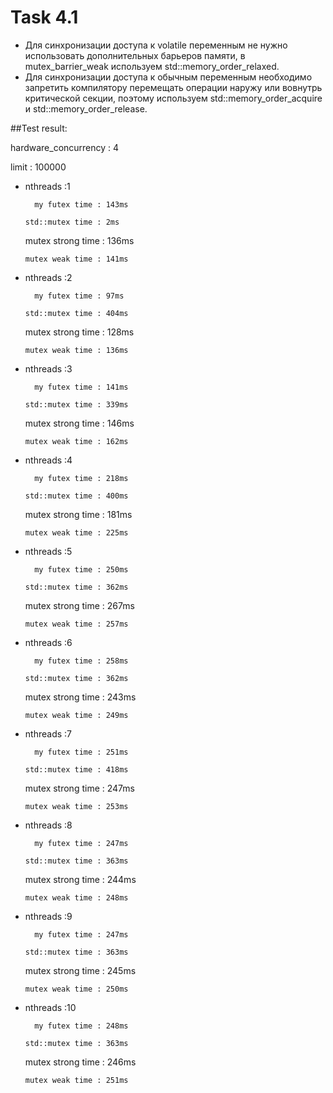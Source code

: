 # Task 4.1

+ Для синхронизации доступа к volatile переменным не нужно использовать дополнительных барьеров памяти,
  в mutex_barrier_weak используем std::memory_order_relaxed.
+ Для синхронизации доступа к обычным переменным необходимо запретить компилятору перемещать операции наружу
  или вовнутрь критической секции, поэтому используем std::memory_order_acquire и std::memory_order_release.

##Test result:

hardware_concurrency : 4

limit : 100000

+ nthreads :1

        my futex time : 143ms

      std::mutex time : 2ms

    mutex strong time : 136ms

      mutex weak time : 141ms

+ nthreads :2

        my futex time : 97ms

      std::mutex time : 404ms

    mutex strong time : 128ms

      mutex weak time : 136ms

+ nthreads :3

        my futex time : 141ms

      std::mutex time : 339ms

    mutex strong time : 146ms

      mutex weak time : 162ms

+ nthreads :4

        my futex time : 218ms

      std::mutex time : 400ms

    mutex strong time : 181ms

      mutex weak time : 225ms

+ nthreads :5

        my futex time : 250ms

      std::mutex time : 362ms

    mutex strong time : 267ms

      mutex weak time : 257ms

+ nthreads :6

        my futex time : 258ms

      std::mutex time : 362ms

    mutex strong time : 243ms

      mutex weak time : 249ms

+ nthreads :7

        my futex time : 251ms

      std::mutex time : 418ms

    mutex strong time : 247ms

      mutex weak time : 253ms

+ nthreads :8

        my futex time : 247ms

      std::mutex time : 363ms

    mutex strong time : 244ms

      mutex weak time : 248ms

+ nthreads :9

        my futex time : 247ms

      std::mutex time : 363ms

    mutex strong time : 245ms

      mutex weak time : 250ms

+ nthreads :10

        my futex time : 248ms

      std::mutex time : 363ms

    mutex strong time : 246ms

      mutex weak time : 251ms
